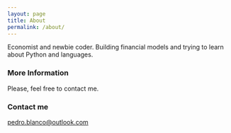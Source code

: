 ```yaml
---
layout: page
title: About
permalink: /about/
---
```


Economist and newbie coder. Building financial models and trying to learn about Python and languages.

### More Information

Please, feel free to contact me.

### Contact me

[pedro.blanco@outlook.com](mailto:email@domain.com)
